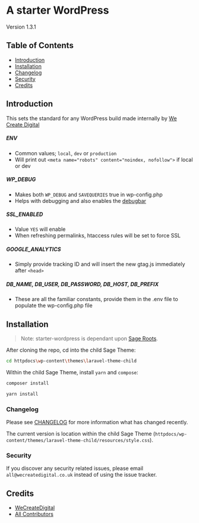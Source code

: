 # A starter WordPress

Version 1.3.1



## Table of Contents

* [Introduction](#introduction)
* [Installation](#installation)
* [Changelog](#changelog)
* [Security](#security)
* [Credits](#credits)



## Introduction

This sets the standard for any WordPress build made internally by [We Create Digital](https://wecreatedigital.co.uk)

##### ENV
- Common values; `local`, `dev` or `production`
- Will print out `<meta name="robots" content="noindex, nofollow">` if local or dev

##### WP_DEBUG
- Makes both `WP_DEBUG` and `SAVEQUERIES` true in wp-config.php
- Helps with debugging and also enables the [debugbar](https://en-gb.wordpress.org/plugins/debug-bar/)

##### SSL_ENABLED
- Value `YES` will enable
- When refreshing permalinks, htaccess rules will be set to force SSL

##### GOOGLE_ANALYTICS
- Simply provide tracking ID and will insert the new gtag.js immediately after `<head>`

##### DB_NAME, DB_USER, DB_PASSWORD, DB_HOST, DB_PREFIX
- These are all the familiar constants, provide them in the .env file to populate the wp-config.php file



## Installation

> Note: starter-wordpress is dependant upon [Sage Roots](https://roots.io/sage/).

After cloning the repo, cd into the child Sage Theme:

```bash
cd httpdocs\wp-content\themes\laravel-theme-child
```

Within the child Sage Theme, install `yarn` and `compose`:

```bash
composer install

yarn install
```



### Changelog

Please see [CHANGELOG](CHANGELOG.md) for more information what has changed recently.

The current version is location within the child Sage Theme (`httpdocs/wp-content/themes/laravel-theme-child/resources/style.css`).



### Security

If you discover any security related issues, please email `all@wecreatedigital.co.uk` instead of using the issue tracker.



## Credits

- [WeCreateDigital](https://wecreate.digital/)
- [All Contributors](../../contributors)
